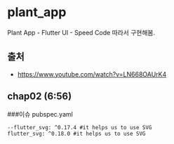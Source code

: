 # plant_app

Plant App - Flutter UI - Speed Code 따라서 구현해봄.

## 출처
- https://www.youtube.com/watch?v=LN668OAUrK4


## chap02 (6:56)

###이슈
pubspec.yaml
```
--flutter_svg: ^0.17.4 #it helps us to use SVG
flutter_svg: ^0.18.0 #it helps us to use SVG
```

